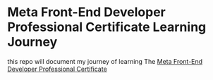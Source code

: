  # Meta Front-End Developer Professional Certificate Learning Journey
 this repo will document my journey of learning The [Meta Front-End Developer Professional Certificate](https://www.coursera.org/professional-certificates/meta-front-end-developer)



